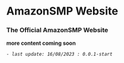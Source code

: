 # AmazonSMP Website
### The Official AmazonSMP Website

**more content coming soon**

_`- last update: 16/08/2023 : 0.0.1-start`_
